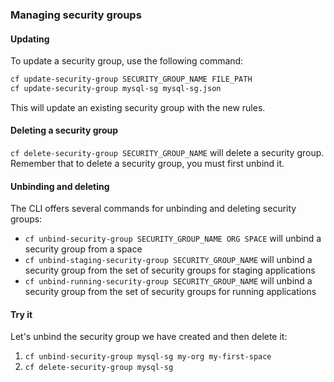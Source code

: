 ### Managing security groups

#### Updating

To update a security group, use the following command:
```sh
cf update-security-group SECURITY_GROUP_NAME FILE_PATH
cf update-security-group mysql-sg mysql-sg.json
```

This will update an existing security group with the new rules.

#### Deleting a security group

`cf delete-security-group SECURITY_GROUP_NAME` will delete a security group. Remember that to delete a security group, you must first unbind it.

#### Unbinding and deleting

The CLI offers several commands for unbinding and deleting security groups:

- `cf unbind-security-group SECURITY_GROUP_NAME ORG SPACE` will unbind a security group from a space
- `cf unbind-staging-security-group SECURITY_GROUP_NAME` will unbind a security group from the set of security groups for staging applications
- `cf unbind-running-security-group SECURITY_GROUP_NAME` will unbind a security group from the set of security groups for running applications

#### Try it

Let's unbind the security group we have created and then delete it:

1. `cf unbind-security-group mysql-sg my-org my-first-space`
2. `cf delete-security-group mysql-sg`
